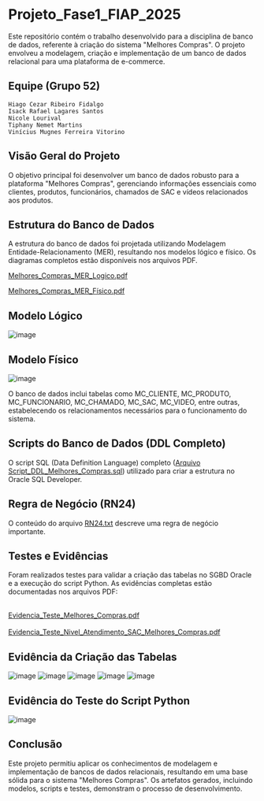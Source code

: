 # Projeto_Fase1_FIAP_2025
Este repositório contém o trabalho desenvolvido para a disciplina de banco de dados, referente à criação do sistema "Melhores Compras". O projeto envolveu a modelagem, criação e implementação de um banco de dados relacional para uma plataforma de e-commerce.

## Equipe (Grupo 52)
    Hiago Cezar Ribeiro Fidalgo
    Isack Rafael Lagares Santos
    Nicole Lourival
    Tiphany Nemet Martins 
    Vinícius Mugnes Ferreira Vitorino

## Visão Geral do Projeto
O objetivo principal foi desenvolver um banco de dados robusto para a plataforma "Melhores Compras", gerenciando informações essenciais como clientes, produtos, funcionários, chamados de SAC e vídeos relacionados aos produtos.

## Estrutura do Banco de Dados
A estrutura do banco de dados foi projetada utilizando Modelagem Entidade-Relacionamento (MER), resultando nos modelos lógico e físico. Os diagramas completos estão disponíveis nos arquivos PDF.

[Melhores_Compras_MER_Logico.pdf](https://github.com/deVini-9/Projeto_Fase1_FIAP_2025/blob/9bf55a91fe1baf917d3ada2beeb78a6fa780787b/PBL_1%C2%BA_Ano_Fase1_Grupo_52/Melhores_Compras_MER_Logico.pdf)

[Melhores_Compras_MER_Físico.pdf](https://github.com/deVini-9/Projeto_Fase1_FIAP_2025/blob/9bf55a91fe1baf917d3ada2beeb78a6fa780787b/PBL_1%C2%BA_Ano_Fase1_Grupo_52/Melhores_Compras_MER_F%C3%ADsico.pdf)

## Modelo Lógico
![image](https://github.com/user-attachments/assets/9b6cb27d-a665-44dd-a635-c8a76b2649df)

## Modelo Físico
![image](https://github.com/user-attachments/assets/5be97a47-ac0b-412d-9aa3-229041f1ee7b)

O banco de dados inclui tabelas como MC_CLIENTE, MC_PRODUTO, MC_FUNCIONARIO, MC_CHAMADO, MC_SAC, MC_VIDEO, entre outras, estabelecendo os relacionamentos necessários para o funcionamento do sistema.

## Scripts do Banco de Dados (DDL Completo)
O script SQL (Data Definition Language) completo ([Arquivo Script_DDL_Melhores_Compras.sql](https://github.com/deVini-9/Projeto_Fase1_FIAP_2025/blob/9bf55a91fe1baf917d3ada2beeb78a6fa780787b/PBL_1%C2%BA_Ano_Fase1_Grupo_52/Arquivo%20Script_DDL_Melhores_Compras.sql)) utilizado para criar a estrutura no Oracle SQL Developer.

## Regra de Negócio (RN24)
O conteúdo do arquivo [RN24.txt](https://github.com/deVini-9/Projeto_Fase1_FIAP_2025/blob/9bf55a91fe1baf917d3ada2beeb78a6fa780787b/PBL_1%C2%BA_Ano_Fase1_Grupo_52/RN24.txt) descreve uma regra de negócio importante.

## Testes e Evidências
Foram realizados testes para validar a criação das tabelas no SGBD Oracle e a execução do script Python. As evidências completas estão documentadas nos arquivos PDF:

<br/>[Evidencia_Teste_Melhores_Compras.pdf](https://github.com/deVini-9/Projeto_Fase1_FIAP_2025/blob/9bf55a91fe1baf917d3ada2beeb78a6fa780787b/PBL_1%C2%BA_Ano_Fase1_Grupo_52/Evidencia_Teste_Melhores_Compras.pdf)<br/>  
<br/>[Evidencia_Teste_Nivel_Atendimento_SAC_Melhores_Compras.pdf](https://github.com/deVini-9/Projeto_Fase1_FIAP_2025/blob/9bf55a91fe1baf917d3ada2beeb78a6fa780787b/PBL_1%C2%BA_Ano_Fase1_Grupo_52/Evidencia_Teste_Nivel_Atendimento_SAC_Melhores_Compras.pdf)<br/>

## Evidência da Criação das Tabelas
![image](https://github.com/user-attachments/assets/22e32b4b-08cc-4a6c-a36e-09b217717572)
![image](https://github.com/user-attachments/assets/4efa984a-c431-49bb-8742-56f9301bded1)
![image](https://github.com/user-attachments/assets/21f75781-f82f-43bd-b6c3-a07056940cf2)
![image](https://github.com/user-attachments/assets/4ea4ee32-8bd8-4ced-add9-cf4240ead1be)
![image](https://github.com/user-attachments/assets/58db0e57-9a77-4834-b865-e1430050a01a)


## Evidência do Teste do Script Python
![image](https://github.com/user-attachments/assets/7f6182e7-ae28-4d66-9362-a5df34e92586)


## Conclusão
Este projeto permitiu aplicar os conhecimentos de modelagem e implementação de bancos de dados relacionais, resultando em uma base sólida para o sistema "Melhores Compras". Os artefatos gerados, incluindo modelos, scripts e testes, demonstram o processo de desenvolvimento.
